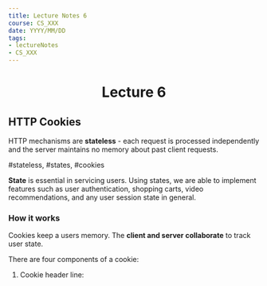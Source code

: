 ```yaml
---
title: Lecture Notes 6
course: CS_XXX
date: YYYY/MM/DD
tags: 
- lectureNotes
- CS_XXX
---
```


<center><h1>Lecture 6</h1></center>

## HTTP Cookies

HTTP mechanisms are **stateless** - each request is processed independently and the server maintains no memory about past client requests.

#stateless, #states, #cookies

**State** is essential in servicing users. Using states, we are able to implement features such as user authentication, shopping carts, video recommendations, and any user session state in general.

### How it works
Cookies keep a users memory. The **client and server collaborate** to track user state.

There are four components of a cookie:
1. Cookie header line: